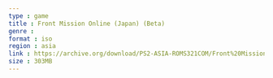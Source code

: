 ```yaml
---
type : game
title : Front Mission Online (Japan) (Beta)
genre : 
format : iso
region : asia
link : https://archive.org/download/PS2-ASIA-ROMS321COM/Front%20Mission%20Online%20%28Japan%29%20%28Beta%29.7z
size : 303MB
---
```

